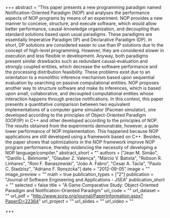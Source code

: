 +++
abstract = "This paper presents a new programming paradigm named Notification-Oriented Paradigm (NOP) and analyses the performance aspects of NOP programs by means of an experiment. NOP provides a new manner to conceive, structure, and execute software, which would allow better performance, causal-knowledge organization, and decoupling than standard solutions based upon usual paradigms. These paradigms are essentially Imperative Paradigm (IP) and Declarative Paradigm (DP). In short, DP solutions are considered easier to use than IP solutions due to the concept of high-level programming. However, they are considered slower in execution and less flexible in development. Anyway, both paradigms present similar drawbacks such as redundant causal-evaluation and strongly coupled entities, which decrease the software performance and the processing distribution feasibility. These problems exist due to an orientation to a monolithic inference mechanism based upon sequential evaluation by searching on passive computational entities. NOP proposes another way to structure software and make its inferences, which is based upon small, collaborative, and decoupled computational entities whose interaction happens through precise notifications. In this context, this paper presents a quantitative comparison between two equivalent implementations of a computer game simulator (Pacman simulator), one developed according to the principles of Object-Oriented Paradigm (OOP/IP) in C++ and other developed according to the principles of NOP. The results obtained from the experiments demonstrate, however, a quite lower performance of NOP implementation. This happened because NOP applications are still developed using a framework based on C++. Besides, the paper shows that optimizations in the NOP framework improve NOP program performance, thereby evidencing the necessity of developing a NOP language/compiler."
abstract_short = ""
authors = ["Jean M. Simão", "Danillo L. Belmonte", "Glauber Z. Valença", "Márcio V. Batista", "Robson R. Linhares", "Roni F. Banaszewski", "João A. Fabro", "Cesar A. Tacla", "Paulo C. Stadzisz", "Adriano F. Ronszcka"]
date = "2012-09-05"
image = ""
image_preview = ""
math = true
publication_types = ["2"]
publication = "Journal of Software Engineering and Applications - JSEA"
publication_short = ""
selected = false
title = "A Game Comparative Study: Object-Oriented Paradigm and Notification-Oriented Paradigm"
url_code = ""
url_dataset = ""
url_pdf = "http://www.scirp.org/journal/PaperInformation.aspx?PaperID=22364"
url_project = ""
url_slides = ""
url_video = ""

+++
